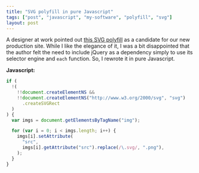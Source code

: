 ```yaml
---
title: "SVG polyfill in pure Javascript"
tags: ["post", "javascript", "my-software", "polyfill", "svg"]
layout: post
---
```


A designer at work pointed out [this SVG
polyfill](https://github.com/aw2basc/svg-img-polyfill) as a candidate
for our new production site. While I like the elegance of it, I was a
bit disappointed that the author felt the need to include jQuery as a
dependency simply to use its selector engine and `each` function. So, I
rewrote it in pure Javascript.<!--more-->

**Javascript:**

```js
if (
  !(
    !!document.createElementNS &&
    !!document.createElementNS("http://www.w3.org/2000/svg", "svg")
      .createSVGRect
  )
) {
  var imgs = document.getElementsByTagName("img");

  for (var i = 0; i < imgs.length; i++) {
    imgs[i].setAttribute(
      "src",
      imgs[i].getAttribute("src").replace(/\.svg/, ".png"),
    );
  }
}
```
